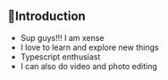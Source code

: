 ## 🎯Introduction 

- Sup guys!!! I am xense 
- I love to learn and explore new things
- Typescript enthusiast 
- I can also do video and photo editing

